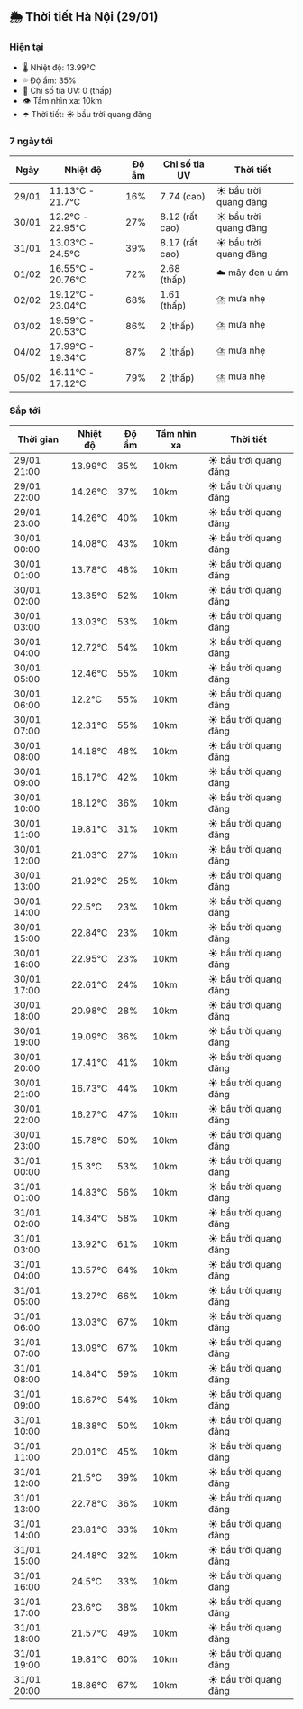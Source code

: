 ## 🌦️ Thời tiết Hà Nội (29/01)

### Hiện tại

- 🌡️ Nhiệt độ: 13.99℃
- 💦 Độ ẩm: 35%
- 🌟 Chỉ số tia UV: 0 (thấp)
- 👁️ Tầm nhìn xa: 10km
- ☂️ Thời tiết: ☀️ bầu trời quang đãng

### 7 ngày tới

| Ngày | Nhiệt độ | Độ ẩm | Chỉ số tia UV | Thời tiết |
| --- | --- | --- | --- | --- |
| 29/01 | 11.13℃ - 21.7℃ | 16% | 7.74 (cao) | ☀️ bầu trời quang đãng |
| 30/01 | 12.2℃ - 22.95℃ | 27% | 8.12 (rất cao) | ☀️ bầu trời quang đãng |
| 31/01 | 13.03℃ - 24.5℃ | 39% | 8.17 (rất cao) | ☀️ bầu trời quang đãng |
| 01/02 | 16.55℃ - 20.76℃ | 72% | 2.68 (thấp) | ☁️ mây đen u ám |
| 02/02 | 19.12℃ - 23.04℃ | 68% | 1.61 (thấp) | ⛈️ mưa nhẹ |
| 03/02 | 19.59℃ - 20.53℃ | 86% | 2 (thấp) | ⛈️ mưa nhẹ |
| 04/02 | 17.99℃ - 19.34℃ | 87% | 2 (thấp) | ⛈️ mưa nhẹ |
| 05/02 | 16.11℃ - 17.12℃ | 79% | 2 (thấp) | ⛈️ mưa nhẹ |

### Sắp tới

| Thời gian | Nhiệt độ | Độ ẩm | Tầm nhìn xa | Thời tiết |
| --- | --- | --- | --- | --- |
| 29/01 21:00 | 13.99℃ | 35% | 10km | ☀️ bầu trời quang đãng |
| 29/01 22:00 | 14.26℃ | 37% | 10km | ☀️ bầu trời quang đãng |
| 29/01 23:00 | 14.26℃ | 40% | 10km | ☀️ bầu trời quang đãng |
| 30/01 00:00 | 14.08℃ | 43% | 10km | ☀️ bầu trời quang đãng |
| 30/01 01:00 | 13.78℃ | 48% | 10km | ☀️ bầu trời quang đãng |
| 30/01 02:00 | 13.35℃ | 52% | 10km | ☀️ bầu trời quang đãng |
| 30/01 03:00 | 13.03℃ | 53% | 10km | ☀️ bầu trời quang đãng |
| 30/01 04:00 | 12.72℃ | 54% | 10km | ☀️ bầu trời quang đãng |
| 30/01 05:00 | 12.46℃ | 55% | 10km | ☀️ bầu trời quang đãng |
| 30/01 06:00 | 12.2℃ | 55% | 10km | ☀️ bầu trời quang đãng |
| 30/01 07:00 | 12.31℃ | 55% | 10km | ☀️ bầu trời quang đãng |
| 30/01 08:00 | 14.18℃ | 48% | 10km | ☀️ bầu trời quang đãng |
| 30/01 09:00 | 16.17℃ | 42% | 10km | ☀️ bầu trời quang đãng |
| 30/01 10:00 | 18.12℃ | 36% | 10km | ☀️ bầu trời quang đãng |
| 30/01 11:00 | 19.81℃ | 31% | 10km | ☀️ bầu trời quang đãng |
| 30/01 12:00 | 21.03℃ | 27% | 10km | ☀️ bầu trời quang đãng |
| 30/01 13:00 | 21.92℃ | 25% | 10km | ☀️ bầu trời quang đãng |
| 30/01 14:00 | 22.5℃ | 23% | 10km | ☀️ bầu trời quang đãng |
| 30/01 15:00 | 22.84℃ | 23% | 10km | ☀️ bầu trời quang đãng |
| 30/01 16:00 | 22.95℃ | 23% | 10km | ☀️ bầu trời quang đãng |
| 30/01 17:00 | 22.61℃ | 24% | 10km | ☀️ bầu trời quang đãng |
| 30/01 18:00 | 20.98℃ | 28% | 10km | ☀️ bầu trời quang đãng |
| 30/01 19:00 | 19.09℃ | 36% | 10km | ☀️ bầu trời quang đãng |
| 30/01 20:00 | 17.41℃ | 41% | 10km | ☀️ bầu trời quang đãng |
| 30/01 21:00 | 16.73℃ | 44% | 10km | ☀️ bầu trời quang đãng |
| 30/01 22:00 | 16.27℃ | 47% | 10km | ☀️ bầu trời quang đãng |
| 30/01 23:00 | 15.78℃ | 50% | 10km | ☀️ bầu trời quang đãng |
| 31/01 00:00 | 15.3℃ | 53% | 10km | ☀️ bầu trời quang đãng |
| 31/01 01:00 | 14.83℃ | 56% | 10km | ☀️ bầu trời quang đãng |
| 31/01 02:00 | 14.34℃ | 58% | 10km | ☀️ bầu trời quang đãng |
| 31/01 03:00 | 13.92℃ | 61% | 10km | ☀️ bầu trời quang đãng |
| 31/01 04:00 | 13.57℃ | 64% | 10km | ☀️ bầu trời quang đãng |
| 31/01 05:00 | 13.27℃ | 66% | 10km | ☀️ bầu trời quang đãng |
| 31/01 06:00 | 13.03℃ | 67% | 10km | ☀️ bầu trời quang đãng |
| 31/01 07:00 | 13.09℃ | 67% | 10km | ☀️ bầu trời quang đãng |
| 31/01 08:00 | 14.84℃ | 59% | 10km | ☀️ bầu trời quang đãng |
| 31/01 09:00 | 16.67℃ | 54% | 10km | ☀️ bầu trời quang đãng |
| 31/01 10:00 | 18.38℃ | 50% | 10km | ☀️ bầu trời quang đãng |
| 31/01 11:00 | 20.01℃ | 45% | 10km | ☀️ bầu trời quang đãng |
| 31/01 12:00 | 21.5℃ | 39% | 10km | ☀️ bầu trời quang đãng |
| 31/01 13:00 | 22.78℃ | 36% | 10km | ☀️ bầu trời quang đãng |
| 31/01 14:00 | 23.81℃ | 33% | 10km | ☀️ bầu trời quang đãng |
| 31/01 15:00 | 24.48℃ | 32% | 10km | ☀️ bầu trời quang đãng |
| 31/01 16:00 | 24.5℃ | 33% | 10km | ☀️ bầu trời quang đãng |
| 31/01 17:00 | 23.6℃ | 38% | 10km | ☀️ bầu trời quang đãng |
| 31/01 18:00 | 21.57℃ | 49% | 10km | ☀️ bầu trời quang đãng |
| 31/01 19:00 | 19.81℃ | 60% | 10km | ☀️ bầu trời quang đãng |
| 31/01 20:00 | 18.86℃ | 67% | 10km | ☀️ bầu trời quang đãng |
